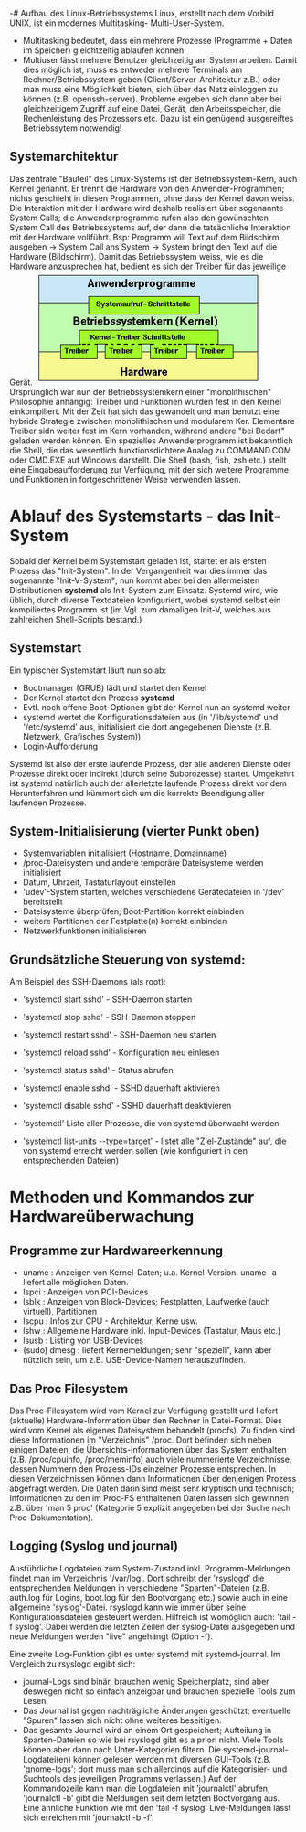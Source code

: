 -# Aufbau des Linux-Betriebssystems
Linux, erstellt nach dem Vorbild UNIX, ist ein modernes Multitasking- 
Multi-User-System.
- Multitasking bedeutet, dass ein mehrere Prozesse (Programme + Daten im Speicher) 
  gleichtzeitig ablaufen können
- Multiuser lässt mehrere Benutzer gleichzeitig am System arbeiten. Damit dies 
  möglich ist, muss es entweder mehrere Terminals am Rechner/Betriebssystem 
  geben (Client/Server-Architektur z.B.) oder man muss eine Möglichkeit bieten, 
  sich über das Netz einloggen zu können (z.B. openssh-server).
Probleme ergeben sich dann aber bei gleichzeitigem Zugriff auf eine Datei, 
Gerät, den Arbeitsspeicher, die Rechenleistung des Prozessors etc.
Dazu ist ein genügend ausgereiftes Betriebssytem notwendig!

## Systemarchitektur
Das zentrale "Bauteil" des Linux-Systems ist der Betriebssystem-Kern, auch 
Kernel genannt. Er trennt die Hardware von den Anwender-Programmen; nichts 
geschieht in diesen Programmen, ohne dass der Kernel davon weiss.
Die Interaktion mit der Hardware wird deshalb realisiert über sogenannte System 
Calls; die Anwenderprogramme rufen also den gewünschten System Call des 
Betriebssystems auf, der dann die tatsächliche Interaktion mit der Hardware 
vollführt.
Bsp: Programm will Text auf dem Bildschirm ausgeben -> System Call ans System -> 
System bringt den Text auf die Hardware (Bildschirm).
Damit das Betriebssystem weiss, wie es die Hardware anzusprechen hat, bedient es 
sich der Treiber für das jeweilige Gerät.
![Image](linux_sysaufbau.gif)
Ursprünglich war nun der Betriebssystemkern einer "monolithischen" Philosophie 
anhängig: Treiber und Funktionen wurden fest in den Kernel einkompiliert. Mit 
der Zeit hat sich das gewandelt und man benutzt eine hybride Strategie zwischen 
monolithischen und modularem Ker. Elementare Treiber sidn weiter fest im Kern 
vorhanden, während andere "bei Bedarf" geladen werden können.
Ein spezielles Anwenderprogramm ist bekanntlich die Shell, die das wesentlich 
funktionsdichtere Analog zu COMMAND.COM oder CMD.EXE auf Windows darstellt.
Die Shell (bash, fish, zsh etc.) stellt eine Eingabeaufforderung zur Verfügung, 
mit der sich weitere Programme und Funktionen in fortgeschrittener Weise 
verwenden lassen.

# Ablauf des Systemstarts - das Init-System
Sobald der Kernel beim Systemstart geladen ist, startet er als ersten Prozess 
das "Init-System". In der Vergangenheit war dies immer das sogenannte 
"Init-V-System"; nun kommt aber bei den allermeisten Distributionen __systemd__ 
als Init-System zum Einsatz.
Systemd wird, wie üblich, durch diverse Textdateien konfiguriert, wobei systemd 
selbst ein kompiliertes Programm ist (im Vgl. zum damaligen Init-V, welches aus 
zahlreichen Shell-Scripts bestand.)

## Systemstart
Ein typischer Systemstart läuft nun so ab:
- Bootmanager (GRUB) lädt und startet den Kernel
- Der Kernel startet den Prozess __systemd__
- Evtl. noch offene Boot-Optionen gibt der Kernel nun an systemd weiter
- systemd wertet die Konfigurationsdateien aus (in '/lib/systemd' und 
  '/etc/systemd' aus, initialisiert die dort angegebenen Dienste (z.B. Netzwerk, 
  Grafisches System))
- Login-Aufforderung

Systemd ist also der erste laufende Prozess, der alle anderen Dienste oder 
Prozesse direkt oder indirekt (durch seine Subprozesse) startet. Umgekehrt ist 
systemd natürlich auch der allerletzte laufende Prozess direkt vor dem 
Herunterfahren und kümmert sich um die korrekte Beendigung aller laufenden
Prozesse.

## System-Initialisierung (vierter Punkt oben)
- Systemvariablen initialisiert (Hostname, Domainname)
- /proc-Dateisystem und andere temporäre Dateisysteme werden initialisiert
- Datum, Uhrzeit, Tastaturlayout einstellen
- 'udev'-System starten, welches verschiedene Gerätedateien in '/dev' 
  bereitstellt
- Dateisysteme überprüfen; Boot-Partition korrekt einbinden
- weitere Partitionen der Festplatte(n) korrekt einbinden
- Netzwerkfunktionen initialisieren

## Grundsätzliche Steuerung von systemd:
Am Beispiel des SSH-Daemons (als root): 
- 'systemctl start sshd' - SSH-Daemon starten
- 'systemctl stop sshd' - SSH-Daemon stoppen
- 'systemctl restart sshd' - SSH-Daemon neu starten
- 'systemctl reload sshd' - Konfiguration neu einlesen
- 'systemctl status sshd' - Status abrufen

- 'systemctl enable sshd' - SSHD dauerhaft aktivieren
- 'systemctl disable sshd' - SSHD dauerhaft deaktivieren

- 'systemctl' Liste aller Prozesse, die von systemd überwacht werden

- 'systemctl list-units --type=target' - listet alle "Ziel-Zustände" auf, die 
  von systemd erreicht werden sollen (wie konfiguriert in den entsprechenden 
  Dateien)

# Methoden und Kommandos zur Hardwareüberwachung

## Programme zur Hardwareerkennung
- uname : Anzeigen von Kernel-Daten; u.a. Kernel-Version. uname -a liefert alle 
  möglichen Daten.
- lspci : Anzeigen von PCI-Devices
- lsblk : Anzeigen von Block-Devices; Festplatten, Laufwerke (auch virtuell), 
  Partitionen
- lscpu : Infos zur CPU - Architektur, Kerne usw.
- lshw : Allgemeine Hardware inkl. Input-Devices (Tastatur, Maus etc.)
- lsusb : Listing von USB-Devices
- (sudo) dmesg : liefert Kernemeldungen; sehr "speziell", kann aber nützlich 
  sein, um z.B. USB-Device-Namen herauszufinden.

## Das Proc Filesystem
Das Proc-Filesystem wird vom Kernel zur Verfügung gestellt und liefert 
(aktuelle) Hardware-Information über den Rechner in Datei-Format. Dies wird vom 
Kernel als eigenes Dateisystem behandelt (procfs). Zu finden sind diese 
Informationen im "Verzeichnis" /proc.
Dort befinden sich neben einigen Dateien, die Übersichts-Informationen über das 
System enthalten (z.B. /proc/cpuinfo, /proc/meminfo) auch viele nummerierte 
Verzeichnisse, dessen Nummern den Prozess-IDs einzelner Prozesse entsprechen. In 
diesen Verzeichnissen können dann Informationen über denjenigen Prozess 
abgefragt werden.
Die Daten darin sind meist sehr kryptisch und technisch; Informationen zu den im 
Proc-FS enthaltenen Daten lassen sich gewinnen z.B. über 'man 5 proc' (Kategorie 
5 explizit angegeben bei der Suche nach Proc-Dokumentation).

## Logging (Syslog und journal)
Ausführliche Logdateien zum System-Zustand inkl. Programm-Meldungen findet man 
im Verzeichnis '/var/log'. Dort schreibt der 'rsyslogd' die entsprechenden 
Meldungen in verschiedene "Sparten"-Dateien (z.B. auth.log für Logins, boot.log 
für den Bootvorgang etc.) sowie auch in eine allgemeine 'syslog'-Datei. rsyslogd 
kann wie immer über seine Konfigurationsdateien gesteuert werden.
Hilfreich ist womöglich auch: 'tail -f syslog'. Dabei werden die letzten Zeilen 
der syslog-Datei ausgegeben und neue Meldungen werden "live" angehängt (Option 
-f).

Eine zweite Log-Funktion gibt es unter systemd mit systemd-journal. Im Vergleich 
zu rsyslogd ergibt sich:
- journal-Logs sind binär, brauchen wenig Speicherplatz, sind aber deswegen 
  nicht so einfach anzeigbar und brauchen spezielle Tools zum Lesen.
- Das Journal ist gegen nachträgliche Änderungen geschützt; eventuelle "Spuren" 
  lassen sich nicht ohne weiteres beseitigen.
- Das gesamte Journal wird an einem Ort gespeichert; Aufteilung in 
  Sparten-Dateien so wie bei rsyslogd gibt es a priori nicht. Viele Tools können 
  aber dann nach Unter-Kategorien filtern.
Die systemd-journal-Logdatei(en) können gelesen werden mit diversen GUI-Tools 
(z.B. 'gnome-logs'; dort muss man sich allerdings auf die Kategorisier- und 
Suchtools des jeweiligen Programms verlassen.)
Auf der Kommandozeile kann man die Logdateien mit 'journalctl' abrufen; 
'journalctl -b' gibt die Meldungen seit dem letzten Bootvorgang aus. Eine 
ähnliche Funktion wie mit den 'tail -f syslog' Live-Meldungen lässt sich 
erreichen mit 'journalctl -b -f'.
